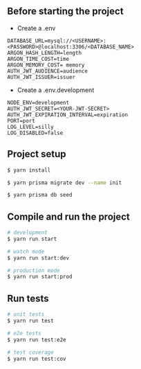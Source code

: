 ## Before starting the project
- Create a .env
``` 
DATABASE_URL=mysql://<USERNAME>:<PASSWORD>@localhost:3306/<DATABASE_NAME>
ARGON_HASH_LENGTH=length
ARGON_TIME_COST=time
ARGON_MEMORY_COST= memory
AUTH_JWT_AUDIENCE=audience
AUTH_JWT_ISSUER=issuer
```
- Create a .env.development
```
NODE_ENV=development
AUTH_JWT_SECRET=<YOUR-JWT-SECRET> 
AUTH_JWT_EXPIRATION_INTERVAL=expiration
PORT=port
LOG_LEVEL=silly
LOG_DISABLED=false
```

## Project setup

```bash
$ yarn install

$ yarn prisma migrate dev --name init

$ yarn prisma db seed
```

## Compile and run the project

```bash
# development
$ yarn run start

# watch mode
$ yarn run start:dev

# production mode
$ yarn run start:prod
```

## Run tests

```bash
# unit tests
$ yarn run test

# e2e tests
$ yarn run test:e2e

# test coverage
$ yarn run test:cov
```
